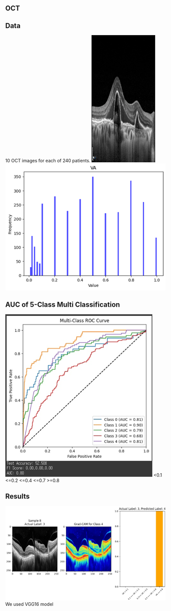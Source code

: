 ## OCT

## Data
10 OCT images for each of 240 patients.
<img src='./images/oct.png' width="200" height="400"/>
<img src='./images/distribution.png'>

## AUC of 5-Class Multi Classification
<img src='./images/auc.png'>
<0.1
<=0.2
<=0.4
<=0.7
>=0.8

## Results
<img src='./images/gradcam.png'>
We used VGG16 model
